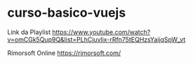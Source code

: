 # curso-basico-vuejs

Link da Playlist
https://www.youtube.com/watch?v=omCGk5Qup9Q&list=PLhCiuvlix-rRfn75tEQHzsYaijqSpW_vt

Rimorsoft Online 
https://rimorsoft.com/
